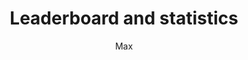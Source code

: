 ---
layout: post 
title: Leaderboard and statistics
search_exclude: true
description: Statistics
permalink: /stats
menu: nav/scribble_draw.html
author: Max
---